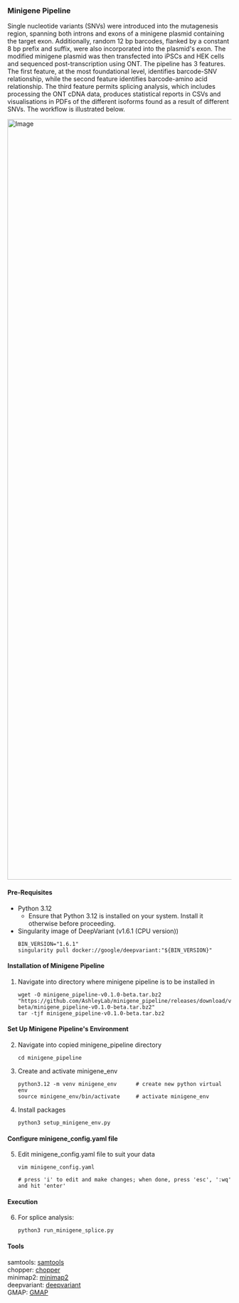 ### Minigene Pipeline
Single nucleotide variants (SNVs) were introduced into the mutagenesis region, spanning both introns and exons of a minigene plasmid containing the target exon. Additionally, random 12 bp barcodes, flanked by a constant 8 bp prefix and suffix, were also incorporated into the plasmid's exon. The modified minigene plasmid was then transfected into iPSCs and HEK cells and sequenced post-transcription using ONT. The pipeline has 3 features. The first feature, at the most foundational level, identifies barcode-SNV relationship, while the second feature identifies barcode-amino acid relationship. The third feature permits splicing analysis, which includes processing the ONT cDNA data, produces statistical reports in CSVs and visualisations in PDFs of the different isoforms found as a result of different SNVs. The workflow is illustrated below.

<img width="1711" alt="Image" src="https://github.com/user-attachments/assets/fef6b66e-def9-451a-9d4c-22338d8a1f76" />

#### Pre-Requisites
* Python 3.12
    * Ensure that Python 3.12 is installed on your system. Install it otherwise before proceeding.
* Singularity image of DeepVariant (v1.6.1 (CPU version))
    ```
    BIN_VERSION="1.6.1"
    singularity pull docker://google/deepvariant:"${BIN_VERSION}"
#### Installation of Minigene Pipeline 
1. Navigate into directory where minigene pipeline is to be  installed in
   ```
   wget -O minigene_pipeline-v0.1.0-beta.tar.bz2 "https://github.com/AshleyLab/minigene_pipeline/releases/download/v0.1.0-beta/minigene_pipeline-v0.1.0-beta.tar.bz2"
   tar -tjf minigene_pipeline-v0.1.0-beta.tar.bz2
#### Set Up Minigene Pipeline's Environment
2. Navigate into copied minigene_pipeline directory
   ```
   cd minigene_pipeline
3. Create and activate minigene_env 
   ```
   python3.12 -m venv minigene_env      # create new python virtual env
   source minigene_env/bin/activate     # activate minigene_env
4. Install packages
   ```
   python3 setup_minigene_env.py 
#### Configure minigene_config.yaml file
5. Edit minigene_config.yaml file to suit your data
   ```
   vim minigene_config.yaml
   
   # press 'i' to edit and make changes; when done, press 'esc', ':wq' and hit 'enter'
#### Execution
6. For splice analysis:
   ```
   python3 run_minigene_splice.py
#### Tools
samtools: [samtools](https://github.com/samtools/samtools)  
chopper: [chopper](https://github.com/wdecoster/chopper)  
minimap2: [minimap2](https://github.com/lh3/minimap)  
deepvariant: [deepvariant](https://github.com/google/deepvariant)   
GMAP: [GMAP](http://research-pub.gene.com/gmap)